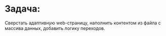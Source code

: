 # Задача:
Сверстать адаптивную web-страницу, наполнить контентом из файла с массива данных, добавить логику переходов.

